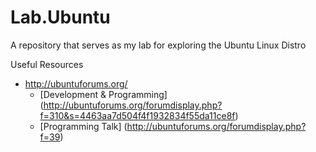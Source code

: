 # Lab.Ubuntu
A repository that serves as my lab for exploring the Ubuntu Linux Distro


Useful Resources
* http://ubuntuforums.org/
	* [Development & Programming] (http://ubuntuforums.org/forumdisplay.php?f=310&s=4463aa7d504f4f1932834f55da11ce8f)
	* [Programming Talk] (http://ubuntuforums.org/forumdisplay.php?f=39)
